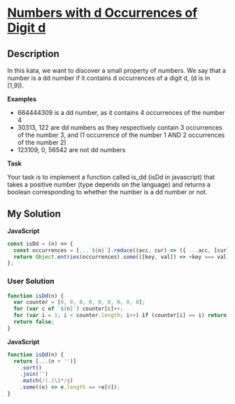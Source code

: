 # [Numbers with d Occurrences of Digit d](https://www.codewars.com/kata/)

## Description

In this kata, we want to discover a small property of numbers. We say that a number is a dd number if it contains d occurrences of a digit d, (d is in [1,9]).

**Examples**

- 664444309 is a dd number, as it contains 4 occurrences of the number 4
- 30313, 122 are dd numbers as they respectively contain 3 occurrences of the number 3, and (1 occurrence of the number 1 AND 2 occurrences of the number 2)
- 123109, 0, 56542 are not dd numbers

**Task**

Your task is to implement a function called is_dd (isDd in javascript) that takes a positive number (type depends on the language) and returns a boolean corresponding to whether the number is a dd number or not.

## My Solution

**JavaScript**

```js
const isDd = (n) => {
  const occurrences = [...`${n}`].reduce((acc, cur) => ({ ...acc, [cur]: acc[cur] + 1 || 1 }), {});
  return Object.entries(occurrences).some(([key, val]) => +key === val);
};
```

### User Solution

```js
function isDd(n) {
  var counter = [0, 0, 0, 0, 0, 0, 0, 0, 0];
  for (var c of `${n}`) counter[c]++;
  for (var i = 1; i < counter.length; i++) if (counter[i] == i) return true;
  return false;
}
```

**JavaScript**

```js
function isDd(n) {
  return [...(n + '')]
    .sort()
    .join('')
    .match(/(.)\1*/g)
    .some((e) => e.length == +e[0]);
}
```
